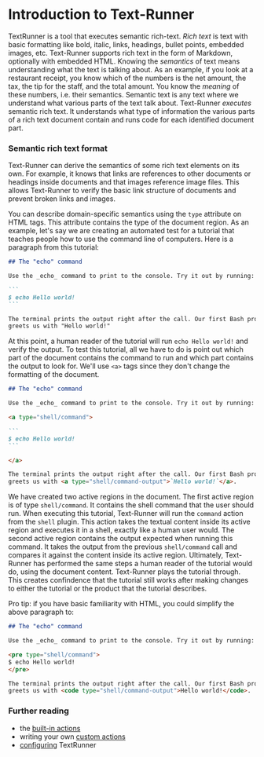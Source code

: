 # Introduction to Text-Runner

TextRunner is a tool that executes semantic rich-text. _Rich text_ is text with
basic formatting like bold, italic, links, headings, bullet points, embedded
images, etc. Text-Runner supports rich text in the form of Markdown, optionally
with embedded HTML. Knowing the _semantics_ of text means understanding what the
text is talking about. As an example, if you look at a restaurant receipt, you
know which of the numbers is the net amount, the tax, the tip for the staff, and
the total amount. You know the _meaning_ of these numbers, i.e. their semantics.
Semantic text is any text where we understand what various parts of the text
talk about. Text-Runner _executes_ semantic rich text. It understands what type
of information the various parts of a rich text document contain and runs code
for each identified document part.

### Semantic rich text format

Text-Runner can derive the semantics of some rich text elements on its own. For
example, it knows that links are references to other documents or headings
inside documents and that images reference image files. This allows Text-Runner
to verify the basic link structure of documents and prevent broken links and
images.

You can describe domain-specific semantics using the `type` attribute on HTML
tags. This attribute contains the type of the document region. As an example,
let's say we are creating an automated test for a tutorial that teaches people
how to use the command line of computers. Here is a paragraph from this
tutorial:

````markdown
## The "echo" command

Use the _echo_ command to print to the console. Try it out by running:

```
$ echo Hello world!
```

The terminal prints the output right after the call. Our first Bash program
greets us with "Hello world!"
````

At this point, a human reader of the tutorial will run `echo Hello world!` and
verify the output. To test this tutorial, all we have to do is point out which
part of the document contains the command to run and which part contains the
output to look for. We'll use `<a>` tags since they don't change the formatting
of the document.

<a type="extension/runnable-region">

````markdown
## The "echo" command

Use the _echo_ command to print to the console. Try it out by running:

<a type="shell/command">

```
$ echo Hello world!
```

</a>

The terminal prints the output right after the call. Our first Bash program
greets us with <a type="shell/command-output">`Hello world!`</a>.
````

</a>

We have created two active regions in the document. The first active region is
of type `shell/command`. It contains the shell command that the user should run.
When executing this tutorial, Text-Runner will run the `command` action from the
`shell` plugin. This action takes the textual content inside its active region
and executes it in a shell, exactly like a human user would. The second active
region contains the output expected when running this command. It takes the
output from the previous `shell/command` call and compares it against the
content inside its active region. Ultimately, Text-Runner has performed the same
steps a human reader of the tutorial would do, using the document content.
Text-Runner plays the tutorial through. This creates confindence that the
tutorial still works after making changes to either the tutorial or the product
that the tutorial describes.

Pro tip: if you have basic familiarity with HTML, you could simplify the above
paragraph to:

<a type="extension/runnable-region">

```markdown
## The "echo" command

Use the _echo_ command to print to the console. Try it out by running:

<pre type="shell/command">
$ echo Hello world!
</pre>

The terminal prints the output right after the call. Our first Bash program
greets us with <code type="shell/command-output">Hello world!</code>.
```

</a>

### Further reading

- the [built-in actions](built-in-actions.md)
- writing your own [custom actions](user-defined-actions.md)
- [configuring](configuration.md) TextRunner
